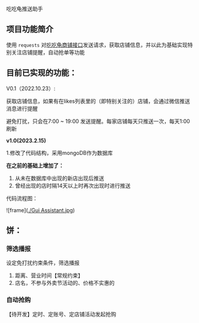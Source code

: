 吃吃龟推送助手



## 项目功能简介

使用 `requests` 对[吃吃龟商铺接口](https://shop.laiyangni.com/api/lyn/wechat/home/shopInfo/v2)发送请求，获取店铺信息，并以此为基础实现特别关注店铺提醒，自动抢单等功能

## 目前已实现的功能：

V0.1（2022.10.23）:

获取店铺信息，如果有在likes列表里的（即特别关注的）店铺，会通过微信推送消息进行提醒

避免打扰，只会在7:00 ~ 19:00 发送提醒。每家店铺每天只推送一次，每天1:00刷新

**v1.0(2023.2.15)**

1.修改了代码结构，采用mongoDB作为数据库

**在之前的基础上增加了：**
1. 从未在数据库中出现的新店出现后推送 
2. 曾经出现的店时隔14天以上时再次出现时进行推送
   
代码流程图：

![frame]([./Gui Assistant.jpg](https://github.com/Lawrence-sama/Gui_aide/blob/master/picture/Gui%20Assistant.jpg))


## 饼：

### 筛选播报

设定免打扰约束条件，筛选播报

1. 距离、营业时间【常规约束】
2. 店名，不参与外卖节活动的、价格不实惠的


### 自动抢购

【待开发】定时、定账号、定店铺活动发起抢购
